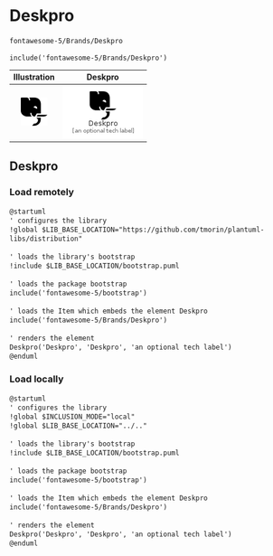 # Deskpro


```text
fontawesome-5/Brands/Deskpro
```

```text
include('fontawesome-5/Brands/Deskpro')
```



| Illustration | Deskpro |
| :---: | :---: |
| ![illustration for Illustration](../../fontawesome-5/Brands/Deskpro.png) | ![illustration for Deskpro](../../fontawesome-5/Brands/Deskpro.Local.png) |




## Deskpro

### Load remotely
```plantuml
@startuml
' configures the library
!global $LIB_BASE_LOCATION="https://github.com/tmorin/plantuml-libs/distribution"

' loads the library's bootstrap
!include $LIB_BASE_LOCATION/bootstrap.puml

' loads the package bootstrap
include('fontawesome-5/bootstrap')

' loads the Item which embeds the element Deskpro
include('fontawesome-5/Brands/Deskpro')

' renders the element
Deskpro('Deskpro', 'Deskpro', 'an optional tech label')
@enduml
```

### Load locally
```plantuml
@startuml
' configures the library
!global $INCLUSION_MODE="local"
!global $LIB_BASE_LOCATION="../.."

' loads the library's bootstrap
!include $LIB_BASE_LOCATION/bootstrap.puml

' loads the package bootstrap
include('fontawesome-5/bootstrap')

' loads the Item which embeds the element Deskpro
include('fontawesome-5/Brands/Deskpro')

' renders the element
Deskpro('Deskpro', 'Deskpro', 'an optional tech label')
@enduml
```

